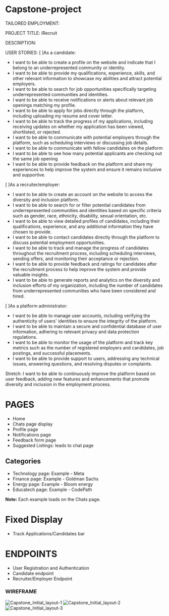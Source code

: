 # Capstone-project

TAILORED EMPLOYMENT:

PROJECT TITLE: iRecruit

DESCRIPTION:




USER STORIES:
[ ]As a candidate:
- I want to be able to create a profile on the website and indicate that I belong to an underrepresented community or identity.
- I want to be able to provide my qualifications, experience, skills, and other relevant information to showcase my abilities and attract potential employers.
- I want to be able to search for job opportunities specifically targeting underrepresented communities and identities.
- I want to be able to receive notifications or alerts about relevant job openings matching my profile.
- I want to be able to apply for jobs directly through the platform, including uploading my resume and cover letter.
- I want to be able to track the progress of my applications, including receiving updates on whether my application has been viewed, shortlisted, or rejected.
- I want to be able to communicate with potential employers through the platform, such as scheduling interviews or discussing job details.
- I want to be able to communicate with fellow candidates on the platform
- I want to be able to see how many potential applicants are checking out the same job opening
- I want to be able to provide feedback on the platform and share my experiences to help improve the system and ensure it remains inclusive and supportive.


[ ]As a recruiter/employer:
- I want to be able to create an account on the website to access the diversity and inclusion platform.
- I want to be able to search for or filter potential candidates from underrepresented communities and identities based on specific criteria such as gender, race, ethnicity, disability, sexual orientation, etc.
- I want to be able to view detailed profiles of candidates, including their qualifications, experience, and any additional information they have chosen to provide.
- I want to be able to contact candidates directly through the platform to discuss potential employment opportunities.
- I want to be able to track and manage the progress of candidates throughout the recruitment process, including scheduling interviews, sending offers, and monitoring their acceptance or rejection.
- I want to be able to provide feedback and ratings for candidates after the recruitment process to help improve the system and provide valuable insights.
- I want to be able to generate reports and analytics on the diversity and inclusion efforts of my organization, including the number of candidates from underrepresented communities who have been considered and hired.

[ ]As a platform administrator:

- I want to be able to manage user accounts, including verifying the authenticity of users' identities to ensure the integrity of the platform.
- I want to be able to maintain a secure and confidential database of user information, adhering to relevant privacy and data protection regulations.
- I want to be able to monitor the usage of the platform and track key metrics such as the number of registered employers and candidates, job postings, and successful placements.
- I want to be able to provide support to users, addressing any technical issues, answering questions, and resolving disputes or complaints.

Stretch: I want to be able to continuously improve the platform based on user feedback, adding new features and enhancements that promote diversity and inclusion in the employment process.

# PAGES

- Home
- Chats page display
- Profile page
- Notifications page
- Feedback form page
- Suggested Listings: leads to chat page

## Categories

- Technology page: Example - Meta
- Finance page: Example - Goldman Sachs
- Energy page: Example - Bloom energy
- Educatech page: Example - CodePath

**Note:** Each example loads on the Chats page.

# Fixed Display

- Track Applications/Candidates bar

# ENDPOINTS

- User Registration and Authentication
- Candidate endpoint
- Recruiter/Employer Endpoint


### WIREFRAME
![Capstone_Initial_layout-1](https://github.com/Henrywis/Capstone-project/assets/105118133/e870c07c-9e59-4fae-a601-1737f9eb6d65)
![Capstone_Initial_layout-2](https://github.com/Henrywis/Capstone-project/assets/105118133/4a0ea00c-f48c-4c94-b35b-f7014d5cbd53)
![Capstone_Initial_layout-3](https://github.com/Henrywis/Capstone-project/assets/105118133/0f071f84-70ac-4164-b61b-4771f0a8d0bc)


